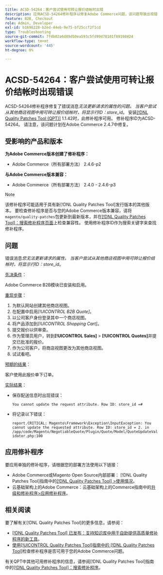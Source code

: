 ```yaml
---
title: ACSD-54264：客户尝试使用可转让报价结帐时出错
description: 应用ACSD-54264修补程序以修复Adobe Commerce问题，该问题导致出现错误消息“您无法更新所请求的属性。 当客户尝试从其他商店视图中用可转让报价结帐时，将显示行ID：store_id。
feature: B2B, Checkout
role: Admin, Developer
exl-id: b1696228-b2ed-44eb-9e75-bf25ccf2f1cd
type: Troubleshooting
source-git-commit: 7fdb02a6d89d50ea593c5fd99d78101f89198424
workflow-type: tm+mt
source-wordcount: '445'
ht-degree: 0%

---
```


# ACSD-54264：客户尝试使用可转让报价结帐时出现错误

ACSD-54264修补程序修复了错误消息&#x200B;*无法更新请求的属性的问题。 当客户尝试从其他商店视图中用可转让报价结帐时，将显示行ID：store_id*。 安装[[!DNL Quality Patches Tool (QPT)]](https://experienceleague.adobe.com/en/docs/commerce-operations/tools/quality-patches-tool/quality-patches-tool-to-self-serve-quality-patches) 1.1.42时，此修补程序可用。 修补程序ID为ACSD-54264。 请注意，该问题计划在Adobe Commerce 2.4.7中修复。

## 受影响的产品和版本

**为Adobe Commerce版本创建了修补程序：**

* Adobe Commerce（所有部署方法） 2.4.6-p2

**与Adobe Commerce版本兼容：**

* Adobe Commerce（所有部署方法） 2.4.0 - 2.4.6-p3

>[!NOTE]
>
>该修补程序可能适用于具有新[!DNL Quality Patches Tool]发行版本的其他版本。 要检查修补程序是否与您的Adobe Commerce版本兼容，请将`magento/quality-patches`包更新到最新版本，并在[[!DNL Quality Patches Tool]：搜索修补程序页面](https://experienceleague.adobe.com/tools/commerce-quality-patches/index.html)上检查兼容性。 使用修补程序ID作为搜索关键字来查找修补程序。

## 问题

错误消息&#x200B;*您无法更新请求的属性。 当客户尝试从其他商店视图中用可转让报价结帐时，将显示行ID：store_id*。

<u>先决条件</u>：

Adobe Commerce B2B模块已安装和启用。

<u>重现步骤</u>：

1. 为默认网站创建其他商店视图。
1. 在配置中启用&#x200B;*[!UICONTROL B2B Quote]*。
1. 以公司客户身份登录其中一个商店视图。
1. 将产品添加到&#x200B;*[!UICONTROL Shopping Cart]*。
1. 提交报价以供审查。
1. 作为管理员用户，转到&#x200B;**[!UICONTROL Sales]** > **[!UICONTROL Quotes]**&#x200B;并提交已批准的报价。
1. 作为公司客户，将商店视图更改为其他商店视图。
1. 试试看吧。

<u>预期的结果</u>：

客户使用此报价单下订单。

<u>实际结果</u>：

* 保存配送信息时出现错误：

  `You cannot update the request attribute. Row ID: store_id =#`

* 将记录以下错误：

  `report.CRITICAL: Magento\Framework\Exception\InputException: You cannot update the requested attribute. Row ID: store_id = 2. in /app/code/Magento/NegotiableQuote/Plugin/Quote/Model/QuoteUpdateValidator.php:100`

## 应用修补程序

要应用单独的修补程序，请根据您的部署方法使用以下链接：

* Adobe Commerce或Magento Open Source内部部署： [!DNL Quality Patches Tool]指南中的[[!DNL Quality Patches Tool] >使用情况](/help/tools/quality-patches-tool/usage.md)。
* 云基础架构上的Adobe Commerce：云基础架构上的Commerce指南中的[升级和修补程序>应用修补程序](https://experienceleague.adobe.com/docs/commerce-cloud-service/user-guide/develop/upgrade/apply-patches.html)。

## 相关阅读

要了解有关[!DNL Quality Patches Tool]的更多信息，请参阅：

* [[!DNL Quality Patches Tool] 已发布：支持知识库中用于自助提供高质量修补程序的新工具](https://experienceleague.adobe.com/en/docs/commerce-operations/tools/quality-patches-tool/quality-patches-tool-to-self-serve-quality-patches)。
* [使用[!UICONTROL Quality Patches Tool]指南中的 [!DNL Quality Patches Tool]](/help/tools/quality-patches-tool/patches-available-in-qpt/check-patch-for-magento-issue-with-magento-quality-patches.md)检查修补程序是否可用于您的Adobe Commerce问题。


有关QPT中其他可用修补程序的信息，请参阅[!DNL Quality Patches Tool]指南中的[[!DNL Quality Patches Tool]：搜索修补程序](https://experienceleague.adobe.com/tools/commerce-quality-patches/index.html)。
